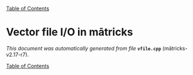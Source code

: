 
[Table of Contents](README.md)


# Vector file I/O in mātricks
_This document was automatically generated from file_ **`vfile.cpp`** (mātricks-v2.17-r7).


[Table of Contents](README.md)
